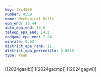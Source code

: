 ```yaml
---
key: frc4509
number: 4509
name: Mechanical Bulls
epa_end: 29.44
auto_epa_end: 13.0
teleop_epa_end: 14.2
endgame_epa_end: 2.24
winrate: 0.63
district_epa_rank: 11
district_epa_percentile: 0.8866
type: Team
---
```

[[2024gaalb]]
[[2024gacmp]]
[[2024gagwi]]
